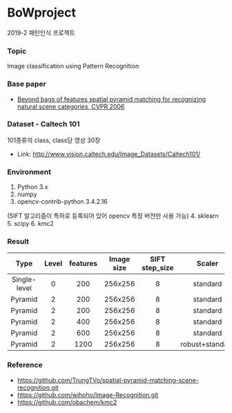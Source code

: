 # BoWproject
2019-2 패턴인식 프로젝트

### Topic
Image classification using Pattern Recognition

### Base paper
* [Beyond bags of features spatial pyramid matching for recognizing natural scene categories, CVPR 2006](https://inc.ucsd.edu/~marni/Igert/Lazebnik_06.pdf)

### Dataset - Caltech 101
101종류의 class, class당 영상 30장
* Link: http://www.vision.caltech.edu/Image_Datasets/Caltech101/

### Environment
1. Python 3.x
2. numpy
3. opencv-contrib-python 3.4.2.16

(SIFT 알고리즘이 특허로 등록되어 있어 opencv 특정 버전만 사용 가능)
4. sklearn
5. scipy
6. kmc2

### Result
| Type | Level | features | Image size | SIFT step_size | Scaler | SVM Kernel | Accuracy|
|:----:|:-----:|:--------:|:----------:|:--------------:|:------:|:----------:|:-------:|
Single-level | 0 | 200 | 256x256 | 8 | standard | RBF | 0.40070 |
Pyramid | 2 | 200 | 256x256 | 8 | standard | RBF | 0.48877 |
Pyramid | 2 | 200 | 256x256 | 8 | standard | Precomputed | 0.54669 |
Pyramid | 2 | 400 | 256x256 | 8 | standard | Precomputed | 0.56737 |
Pyramid | 2 | 600 | 256x256 | 8 | standard | Precomputed | 0.58333 |
Pyramid | 2 | 1200 | 256x256 | 8 | robust+standard | Precomputed | 0.61406 |

### Reference
* https://github.com/TrungTVo/spatial-pyramid-matching-scene-recognition.git
* https://github.com/wihoho/Image-Recognition.git
* https://github.com/obachem/kmc2
